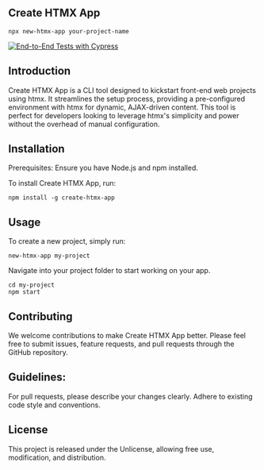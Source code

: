 ## Create HTMX App
```
npx new-htmx-app your-project-name
```
[![End-to-End Tests with Cypress](https://github.com/codegympr/create-htmx-app/actions/workflows/test.yml/badge.svg)](https://github.com/codegympr/create-htmx-app/actions/workflows/test.yml)

## Introduction
Create HTMX App is a CLI tool designed to kickstart front-end web projects using htmx. It streamlines the setup process, providing a pre-configured environment with htmx for dynamic, AJAX-driven content. This tool is perfect for developers looking to leverage htmx's simplicity and power without the overhead of manual configuration.

## Installation
Prerequisites: Ensure you have Node.js and npm installed.

To install Create HTMX App, run:

```
npm install -g create-htmx-app
```

## Usage
To create a new project, simply run:
```
new-htmx-app my-project
```

Navigate into your project folder to start working on your app.
```
cd my-project
npm start
```


## Contributing
We welcome contributions to make Create HTMX App better. Please feel free to submit issues, feature requests, and pull requests through the GitHub repository.

## Guidelines:

For pull requests, please describe your changes clearly.
Adhere to existing code style and conventions.

## License
This project is released under the Unlicense, allowing free use, modification, and distribution.
